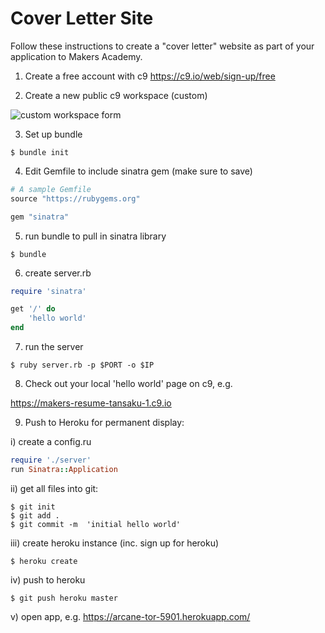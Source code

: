# Cover Letter Site

Follow these instructions to create a "cover letter" website as part of your application to Makers Academy. 

1) Create a free account with c9 https://c9.io/web/sign-up/free

2) Create a new public c9 workspace (custom)

![custom workspace form](https://www.dropbox.com/s/qpczlcyv0ar1s2o/Screenshot%202015-10-28%2015.37.15.png?dl=1)

3) Set up bundle

```
$ bundle init
```

4) Edit Gemfile to include sinatra gem (make sure to save)

```ruby
# A sample Gemfile
source "https://rubygems.org"

gem "sinatra"

```

5) run bundle to pull in sinatra library

```
$ bundle
```

6) create server.rb

```ruby
require 'sinatra'

get '/' do
    'hello world'
end
```

7) run the server

```
$ ruby server.rb -p $PORT -o $IP
```

8) Check out your local 'hello world' page on c9, e.g. 

https://makers-resume-tansaku-1.c9.io

9) Push to Heroku for permanent display:

i) create a config.ru

```ruby
require './server'
run Sinatra::Application
```

ii) get all files into git:

```
$ git init
$ git add .
$ git commit -m  'initial hello world' 
```

iii) create heroku instance (inc. sign up for heroku)

```
$ heroku create
```

iv) push to heroku

```
$ git push heroku master
```

v) open app, e.g. https://arcane-tor-5901.herokuapp.com/
